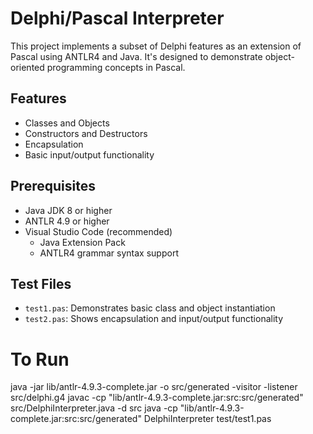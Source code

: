 # Delphi/Pascal Interpreter
This project implements a subset of Delphi features as an extension of Pascal using ANTLR4 and Java. It's designed to demonstrate object-oriented programming concepts in Pascal.

## Features
- Classes and Objects
- Constructors and Destructors
- Encapsulation
- Basic input/output functionality

## Prerequisites
- Java JDK 8 or higher
- ANTLR 4.9 or higher
- Visual Studio Code (recommended)
  - Java Extension Pack
  - ANTLR4 grammar syntax support


## Test Files
- `test1.pas`: Demonstrates basic class and object instantiation
- `test2.pas`: Shows encapsulation and input/output functionality


# To Run
java -jar lib/antlr-4.9.3-complete.jar -o src/generated -visitor -listener src/delphi.g4
javac -cp "lib/antlr-4.9.3-complete.jar:src:src/generated" src/DelphiInterpreter.java -d src
java -cp "lib/antlr-4.9.3-complete.jar:src:src/generated" DelphiInterpreter test/test1.pas
